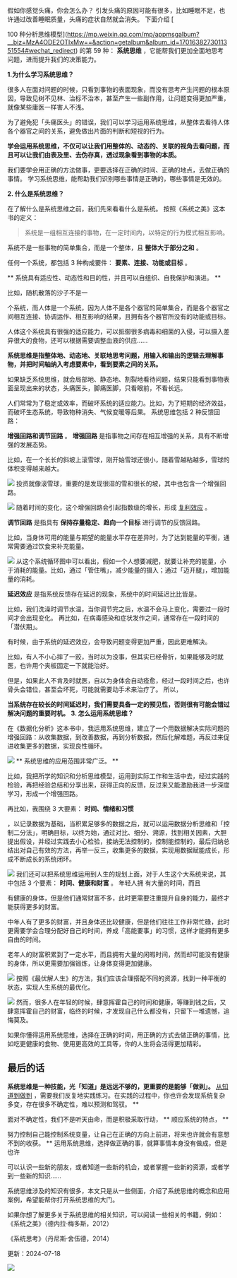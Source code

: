 假如你感觉头痛，你会怎么办？  引发头痛的原因可能有很多，比如睡眠不足，也许通过改善睡眠质量，头痛的症状自然就会消失。  下面介绍 [

100 种分析思维模型](https://mp.weixin.qq.com/mp/appmsgalbum?__biz=MzA4ODE2OTIxMw==&action=getalbum&album_id=1701638273011351554#wechat_redirect) 的第 59 种： **系统思维** ，它能帮我们更加全面地思考问题，进而提升我们的决策能力。

**1.为什么学习系统思维？**

很多人在面对问题的时候，只看到事物的表面现象，而没有思考产生问题的根本原因，导致见树不见林、治标不治本，甚至产生一些副作用，让问题变得更加严重，就像某些庸医一样害人不浅。

为了避免犯「头痛医头」的错误，我们可以学习运用系统思维，从整体去看待人体各个器官之间的关系，避免做出片面的判断和短视的行为。

**学会运用系统思维，不仅可以让我们用整体的、动态的、关联的视角去看问题，而且可以让我们由表及里、去伪存真，透过现象看到事物的本质。**

我们要学会用正确的方法做事，更要选择在正确的时间、正确的地点，去做正确的事情。  学习系统思维，能帮助我们识别哪些事情是正确的，哪些事情是无效的。

**2. 什么是系统思维？**

 在了解什么是系统思维之前，我们先来看看什么是系统。  按照《系统之美》这本书的定义：

> 系统是一组相互连接的事物，在一定时间内，以特定的行为模式相互影响。

系统不是一些事物的简单集合，而是一个整体，且 **整体大于部分之和** 。

任何一个系统，都包括 3 种构成要件： **要素、连接、功能或目标** 。

** 系统具有适应性、动态性和目的性，并且可以自组织、自我保护和演进。  **

比如，随机散落的沙子不是一

个系统，而人体是一个系统，因为人体不是各个器官的简单集合，而是各个器官之间相互连接、协调运作、相互影响的结果，且拥有各个器官所没有的功能或目标。

人体这个系统具有很强的适应能力，可以抵御很多病毒和细菌的入侵，可以摄入差异很大的食物，还可以根据需要调整血液的供应……

**系统思维是指整体地、动态地、关联地思考问题，用输入和输出的逻辑去理解事物，并把时间轴纳入考虑要素中，看到要素之间的关系。**

如果缺乏系统思维，就会局部地、静态地、割裂地看待问题，结果只能看到事物表面呈现出来的状态，头痛医头，脚痛医脚，只看眼前，不看长远。

人们常常为了稳定或效率，而破坏系统的适应能力。比如，为了短期的经济效益，而破坏生态系统，导致物种消失、气候变暖等后果。  系统思维包括 2 种反馈回路：

**增强回路和调节回路** 。  **增强回路** 是指事物之间存在相互增强的关系，具有不断增强的发展态势。

比如，在一个长长的斜坡上滚雪球，刚开始雪球还很小，随着雪越粘越多，雪球的体积变得越来越大。

![](https://mmbiz.qpic.cn/mmbiz_png/giaycic3UNwo2u3qssgz8hyDXn3MRr8APYVIKiacheqUd9KGRbE70C42ZrdcibGF5A6IMic3XHhpa83eg5xjDJtnylQ/640?wx_fmt=png) 投资就像滚雪球，重要的是发现很湿的雪和很长的坡，其中也包含一个增强回路。

![](https://mmbiz.qpic.cn/mmbiz_png/giaycic3UNwo2u3qssgz8hyDXn3MRr8APYOic0CmgsuqH3icxibdPicibwGoAUjpbZJbRS6SbImicFzGSTeCfFLtj5yuZg/640?wx_fmt=png) 随着时间的变化，这个增强回路会引起指数级的增长，形成 [复利效应](https://mp.weixin.qq.com/s?__biz=MzA4ODE2OTIxMw==&mid=2653481349&idx=1&sn=9c3749e85fbdaa58c342dc37eaa5913a&scene=21#wechat_redirect) 。  

**调节回路** 是指具有 **保持存量稳定、趋向一个目标** 进行调节的反馈回路。

比如，当身体可用的能量与期望的能量水平存在差异时，为了达到能量的平衡，通常需要通过饮食来补充能量。

![](https://mmbiz.qpic.cn/mmbiz_png/giaycic3UNwo2u3qssgz8hyDXn3MRr8APY7ib5OuS0RX3ibJptJe4z2Qe3DorWLwHzEBiaKv7oT8txBfoiavPnGM6yrA/640?wx_fmt=png) 从这个系统循环图中可以看出，假如一个人想要减肥，就要让补充的能量，小于消耗的能量。比如，通过「管住嘴」，减少能量的摄入；通过「迈开腿」，增加能量的消耗。

**延迟效应** 是指系统反馈存在延迟的现象，系统中的时间延迟比比皆是。

比如，我们洗澡时调节水温，当你调节完之后，水温不会马上变化，需要过一段时间才会出现变化。  再比如，在病毒感染和症状发作之间，通常存在一段时间的「潜伏期」。

有时候，由于系统的延迟效应，会导致问题变得更加严重，因此更难解决。

比如，有人不小心摔了一跤，当时以为没事，但其实已经骨折，如果能够及时就医，也许用个夹板固定一下就能治好。

但是，如果此人不肯及时就医，自以为身体会自动痊愈，经过一段时间之后，也许骨头会错位，甚至会坏死，可能就需要动手术来治疗了。  所以，

**当系统存在较长的时间延迟时，我们需要具备一定的预见性，否则很有可能会错过解决问题的重要时机。** **3. 怎么运用系统思维？**

在《数据化分析》这本书中，我运用系统思维，建立了一个用数据解决实际问题的增强回路：从收集数据，到改善数据，再到分析数据，然后化解难题，再反过来促进收集更多的数据，实现良性循环。

![](https://mmbiz.qpic.cn/mmbiz_png/giaycic3UNwo2u3qssgz8hyDXn3MRr8APYMGCUgUofYygClheFqdCh1wyhPC9MMMZgsm94JYR9RDm7d0jsyuFAgw/640?wx_fmt=png) ** 系统思维的应用范围非常广泛。  **

比如，我把所学的知识和分析思维模型，运用到实际工作和生活中去，经过实践的检验，再把经验总结和分享出来，获得正向的反馈，反过来又能激励我进一步深度学习，形成一个增强回路。

再比如，我围绕 3 大要素： **时间、情绪和习惯**

，以记录数据为基础，当积累足够多的数据之后，就可以运用数据分析思维和「控制二分法」，明确目标，以终为始，通过对比、细分、溯源，找到相关因素，大胆提出假设，并经过实践去小心检验，接纳无法控制的，控制能控制的，最后归纳总结出对自己有效的方法，再举一反三，收集更多的数据，实现用数据赋能成长，形成不断成长的系统闭环。

![](https://mmbiz.qpic.cn/mmbiz_png/giaycic3UNwo2u3qssgz8hyDXn3MRr8APYl9rsSZp6NlNOUPeXyhu0fcMOFoLsibN6dQnutqyRiaJYGA5NGDQ26kgg/640?wx_fmt=png) 我们还可以把系统思维运用到人生的规划上面，对于人生这个大系统来说，其中包括 3 个要素： **时间、健康和财富** 。  年轻人拥  有大量的时间，而且

有健康的身体，但是他们通常财富不多，此时更需要注重提升自身的能力，最终才能获得更多的财富。

中年人有了更多的财富，并且身体还比较健康，但是他们往往工作非常忙碌，此时更需要学会合理分配好自己的时间，养成「高能要事」的习惯，这样才能拥有更多自由的时间。

老年人的财富积累到了一定水平，而且拥有大量的闲暇时间，然而却可能没有健康的身体，所以更需要加强锻炼，让身体变得更加健康。

![](https://mmbiz.qpic.cn/mmbiz_png/giaycic3UNwo2u3qssgz8hyDXn3MRr8APYM0bCbT06J3bjcRicHNdUiaqNOxjgKuuSSbx8ibVMjYHVia108TgsSGtfibQ/640?wx_fmt=png) 按照《最优解人生》的方法，我们应该合理搭配不同的资源，找到一种平衡的状态，实现人生系统的最优化。

![](https://mmbiz.qpic.cn/mmbiz_png/giaycic3UNwo2u3qssgz8hyDXn3MRr8APYeSHtgnU3txNg61iaWHXibJ0jyoI5b3iaceK0K2zBg7iaVGSkHxjUYNibg3Q/640?wx_fmt=png) 然而，很多人在年轻的时候，肆意挥霍自己的时间和健康，等赚到钱之后，又肆意挥霍自己的财富，临终的时候，才发现自己什么都没有，只留下一堆遗憾，追悔莫及。  

如果你懂得运用系统思维，选择在正确的时间，用正确的方式去做正确的事情，比如吃更健康的食物、使用更高效的工具等，你的人生将会活得更加精彩。  

## **最后的话**

**系统思维是一种技能，光「知道」是远远不够的，更重要的是能够「做到」。** [从知道到做到](https://mp.weixin.qq.com/s?__biz=MzA4ODE2OTIxMw==&mid=2653481115&idx=1&sn=ac9e1fc43146ac459f791012d953a7af&scene=21#wechat_redirect) ，需要我们反复地实践练习。在实践的过程中，你也许会发现系统复杂多变，存在很多不确定性，难以预测和驾驭。  **

面对不确定性，我们不是听天由命，而是积极采取行动， ** 顺应系统的特点，  **

努力控制自己能控制系统变量，让自己在正确的方向上前进，将来也许就会有意想不到的收获。  ** 运用系统思维，选择做正确的事，就算事情本身没有做成，但是也许

可以认识一些新的朋友，或者知道一些新的机会，或者掌握一些新的资源，或者学到一些新的知识……

系统思维涉及的知识有很多，本文只是从一些侧面，介绍了系统思维的概念和应用案例，希望能帮你打开系统思维的大门。

如果你想了解更多关于系统思维的相关知识，可以阅读一些相关的书籍，例如：  《系统之美》（德内拉·梅多斯，2012）

《系统思考》（丹尼斯·舍伍德，2014）

更新：2024-07-18

![](https://visitor-badge.laobi.icu/badge?page_id=sjhfx.linji&left_text=PageViews&right_color=%2300589F)